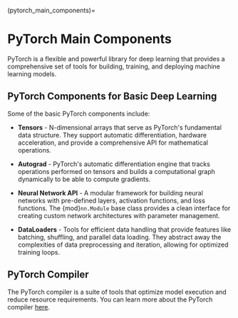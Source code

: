 (pytorch_main_components)=
# PyTorch Main Components

PyTorch is a flexible and powerful library for deep learning that provides a comprehensive set of tools for building, training, and deploying machine learning models.

## PyTorch Components for Basic Deep Learning

Some of the basic PyTorch components include:

* **Tensors** - N-dimensional arrays that serve as PyTorch's fundamental
data structure. They support automatic differentiation, hardware acceleration, and provide a comprehensive
API for mathematical operations. 

* **Autograd** - PyTorch's automatic differentiation engine
that tracks operations performed on tensors and builds a computational
graph dynamically to be able to compute gradients.

* **Neural Network API** - A modular framework for building neural networks with pre-defined layers,
activation functions, and loss functions. The {mod}`nn.Module` base class provides a clean interface
for creating custom network architectures with parameter management.

* **DataLoaders** - Tools for efficient data handling that provide
features like batching, shuffling, and parallel data loading. They abstract away the complexities
of data preprocessing and iteration, allowing for optimized training loops.


## PyTorch Compiler

The PyTorch compiler is a suite of tools that optimize model execution and
reduce resource requirements. You can learn more about the PyTorch compiler [here](https://docs.pytorch.org/docs/stable/torch.compiler_get_started.html).
